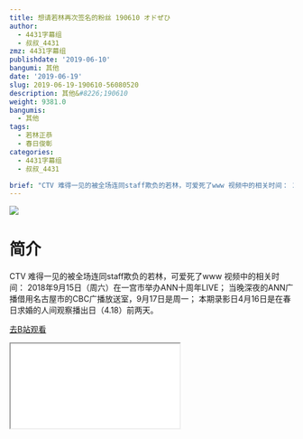 ```yaml
---
title: 想请若林再次签名的粉丝 190610 オドぜひ
author:
  - 4431字幕组
  - 叔叔_4431
zmz: 4431字幕组
publishdate: '2019-06-10'
bangumi: 其他
date: '2019-06-19'
slug: 2019-06-19-190610-56080520
description: 其他&#8226;190610
weight: 9381.0
bangumis:
  - 其他
tags:
  - 若林正恭
  - 春日俊彰
categories:
  - 4431字幕组
  - 叔叔_4431

brief: "CTV 难得一见的被全场连同staff欺负的若林，可爱死了www 视频中的相关时间： 2018年9月15日（周六）在一宫市举办ANN十周年LIVE； 当晚深夜的ANN广播借用名古屋市的CBC广播放送室，9月17日是周一； 本期录影日4月16日是在春日求婚的人间观察播出日（4.18）前两天。"
---
```

![](https://raw.githubusercontent.com/tcgriffith/owaraisite/master/static/tmpimg/54e6e3dfe901a086e6d647881d8fd54c0bfdf241.jpg.480.jpg)
# 简介  
CTV
难得一见的被全场连同staff欺负的若林，可爱死了www
视频中的相关时间：
2018年9月15日（周六）在一宫市举办ANN十周年LIVE；
当晚深夜的ANN广播借用名古屋市的CBC广播放送室，9月17日是周一；
本期录影日4月16日是在春日求婚的人间观察播出日（4.18）前两天。  

[去B站观看](https://www.bilibili.com/video/av56080520/)
<div class ="resp-container"><iframe class="testiframe" src="//player.bilibili.com/player.html?aid=56080520"", scrolling="no", allowfullscreen="true" > </iframe></div> 
